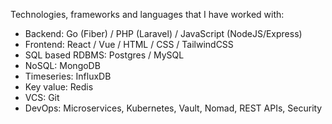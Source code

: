 Technologies, frameworks and languages that I have worked with:

- Backend: Go (Fiber) / PHP (Laravel) / JavaScript (NodeJS/Express)
- Frontend: React / Vue / HTML / CSS / TailwindCSS
- SQL based RDBMS: Postgres / MySQL
- NoSQL: MongoDB
- Timeseries: InfluxDB
- Key value: Redis
- VCS: Git
- DevOps: Microservices, Kubernetes, Vault, Nomad, REST APIs, Security

